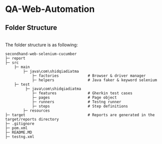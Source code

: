 # QA-Web-Automation

## Folder Structure

<br/>The folder structure is as following:

    secondhand-web-selenium-cucumber
    ├─ report
    ├─ src
        ├─ main     
            ├─ java\com\shidqiadiatma
                ├─ factories             # Browser & driver manager
                ├─ helpers               # Java faker & keyword selenium
        ├─ test
             ├─ java\com\shidqiadiatma
                ├─ features              # Gherkin test cases 
                ├─ pages                 # Page object
                ├─ runners               # Testng runner
                ├─ steps                 # Step definitions
            ├─ resources
    ├─ target                            # Reports are generated in the target/reports directory
    ├─ .gitignore
    ├─ pom.xml
    ├─ README.MD
    ├─ testng.xml
